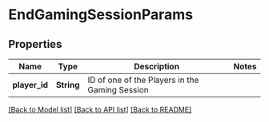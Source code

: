 # EndGamingSessionParams

## Properties

Name | Type | Description | Notes
------------ | ------------- | ------------- | -------------
**player_id** | **String** | ID of one of the Players in the Gaming Session | 

[[Back to Model list]](../README.md#documentation-for-models) [[Back to API list]](../README.md#documentation-for-api-endpoints) [[Back to README]](../README.md)


